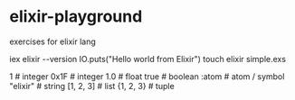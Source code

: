 # elixir-playground
exercises for elixir lang

iex
elixir --version
IO.puts("Hello world from Elixir")
touch elixir simple.exs

1          # integer
0x1F       # integer
1.0        # float
true       # boolean
:atom      # atom / symbol
"elixir"   # string
[1, 2, 3]  # list
{1, 2, 3}  # tuple
